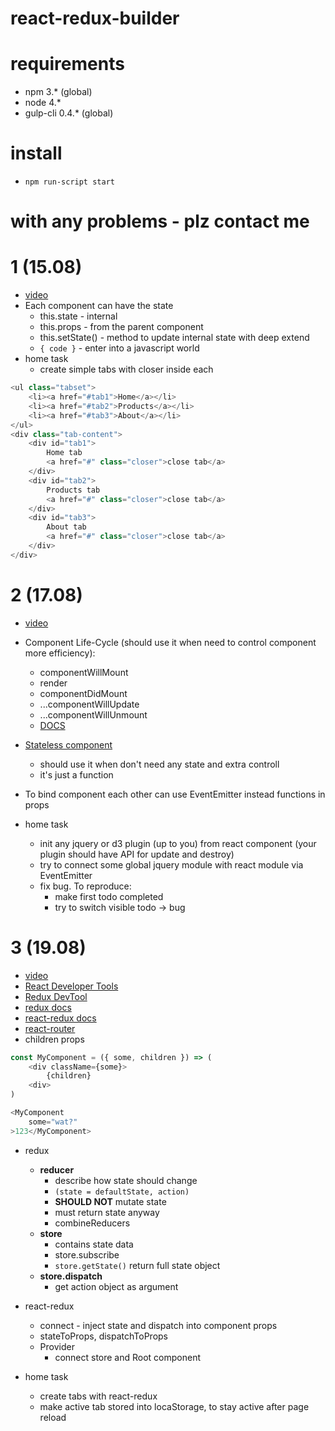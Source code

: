 # react-redux-builder

# requirements
* npm 3.* (global)
* node 4.*
* gulp-cli 0.4.* (global)

# install
* `npm run-script start`

# with any problems - plz contact me


# 1 (15.08)
* [video](https://www.youtube.com/watch?v=-Gp-i7hgun0)
* Each component can have the state
	* this.state - internal
	* this.props - from the parent component
	* this.setState() - method to update internal state with deep extend
	* `{ code }` - enter into a javascript world
* home task
	* create simple tabs with closer inside each
```js
<ul class="tabset">
	<li><a href="#tab1">Home</a></li>
	<li><a href="#tab2">Products</a></li>
	<li><a href="#tab3">About</a></li>
</ul>
<div class="tab-content">
	<div id="tab1">
		Home tab
		<a href="#" class="closer">close tab</a>
	</div>
	<div id="tab2">
		Products tab
		<a href="#" class="closer">close tab</a>
	</div>
	<div id="tab3">
		About tab
		<a href="#" class="closer">close tab</a>
	</div>
</div>
```


# 2 (17.08)
* [video](https://www.youtube.com/watch?v=W_5UdysMcwQ)
* Component Life-Cycle (should use it when need to control component more efficiency):
	* componentWillMount
	* render
	* componentDidMount
	* ...componentWillUpdate
	* ...componentWillUnmount
	* [DOCS](https://facebook.github.io/react/docs/component-specs.html)
* [Stateless component](https://facebook.github.io/react/docs/reusable-components.html#stateless-functions)
	* should use it when don't need any state and extra controll
	* it's just a function
* To bind component each other can use EventEmitter instead functions in props

* home task
	* init any jquery or d3 plugin (up to you) from react component (your plugin should have API for update and destroy)
	* try to connect some global jquery module with react module via EventEmitter
	* fix bug. To reproduce:
		* make first todo completed
		* try to switch visible todo -> bug
		
		
# 3 (19.08)
* [video](https://www.youtube.com/watch?v=sBl_EUjvICg)
* [React Developer Tools](https://chrome.google.com/webstore/detail/react-developer-tools/fmkadmapgofadopljbjfkapdkoienihi)
* [Redux DevTool](https://chrome.google.com/webstore/detail/redux-devtools/lmhkpmbekcpmknklioeibfkpmmfibljd)
* [redux docs](https://github.com/reactjs/redux)
* [react-redux docs](https://github.com/reactjs/react-redux)
* [react-router](https://github.com/reactjs/react-router)
* children props

```js
const MyComponent = ({ some, children }) => (
	<div className={some}>
		{children}
	<div>
)

<MyComponent
	some="wat?"
>123</MyComponent>
```
* redux
	* **reducer**
		* describe how state should change
		* `(state = defaultState, action)`
		* **SHOULD NOT** mutate state
		* must return state anyway
		* combineReducers
	* **store**
		* contains state data
		* store.subscribe
		* `store.getState()` return full state object
	* **store.dispatch**
		* get action object as argument
	
* react-redux
	* connect - inject state and dispatch into component props
	* stateToProps, dispatchToProps
	* Provider
		* connect store and Root component
* home task
	* create tabs with react-redux
	* make active tab stored into locaStorage, to stay active after page reload

